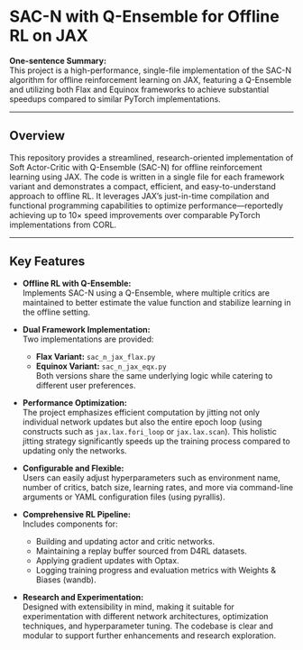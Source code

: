 # SAC-N with Q-Ensemble for Offline RL on JAX
**One-sentence Summary:**  
This project is a high-performance, single-file implementation of the SAC-N algorithm for offline reinforcement learning on JAX, featuring a Q-Ensemble and utilizing both Flax and Equinox frameworks to achieve substantial speedups compared to similar PyTorch implementations.

---

## Overview

This repository provides a streamlined, research-oriented implementation of Soft Actor-Critic with Q-Ensemble (SAC-N) for offline reinforcement learning using JAX. The code is written in a single file for each framework variant and demonstrates a compact, efficient, and easy-to-understand approach to offline RL. It leverages JAX’s just-in-time compilation and functional programming capabilities to optimize performance—reportedly achieving up to 10× speed improvements over comparable PyTorch implementations from CORL.

---

## Key Features

- **Offline RL with Q-Ensemble:**  
  Implements SAC-N using a Q-Ensemble, where multiple critics are maintained to better estimate the value function and stabilize learning in the offline setting.

- **Dual Framework Implementation:**  
  Two implementations are provided:
  - **Flax Variant:** `sac_n_jax_flax.py`
  - **Equinox Variant:** `sac_n_jax_eqx.py`  
  Both versions share the same underlying logic while catering to different user preferences.

- **Performance Optimization:**  
  The project emphasizes efficient computation by jitting not only individual network updates but also the entire epoch loop (using constructs such as `jax.lax.fori_loop` or `jax.lax.scan`). This holistic jitting strategy significantly speeds up the training process compared to updating only the networks.

- **Configurable and Flexible:**  
  Users can easily adjust hyperparameters such as environment name, number of critics, batch size, learning rates, and more via command-line arguments or YAML configuration files (using pyrallis).

- **Comprehensive RL Pipeline:**  
  Includes components for:
  - Building and updating actor and critic networks.
  - Maintaining a replay buffer sourced from D4RL datasets.
  - Applying gradient updates with Optax.
  - Logging training progress and evaluation metrics with Weights & Biases (wandb).

- **Research and Experimentation:**  
  Designed with extensibility in mind, making it suitable for experimentation with different network architectures, optimization techniques, and hyperparameter tuning. The codebase is clear and modular to support further enhancements and research exploration.
